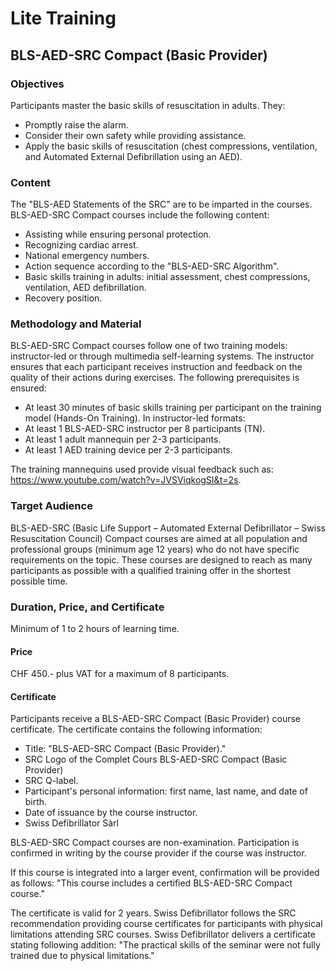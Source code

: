 # Lite Training

## BLS-AED-SRC Compact (Basic Provider)

### **Objectives**

Participants master the basic skills of resuscitation in adults. They:

- Promptly raise the alarm.
- Consider their own safety while providing assistance.
- Apply the basic skills of resuscitation (chest compressions, ventilation, and Automated External Defibrillation using an AED).

### **Content**

The "BLS-AED Statements of the SRC" are to be imparted in the courses. BLS-AED-SRC Compact courses include the following content:

- Assisting while ensuring personal protection.
- Recognizing cardiac arrest.
- National emergency numbers.
- Action sequence according to the "BLS-AED-SRC Algorithm".
- Basic skills training in adults: initial assessment, chest compressions, ventilation, AED defibrillation.
- Recovery position.

### **Methodology and Material**

BLS-AED-SRC Compact courses follow one of two training models: instructor-led or through multimedia self-learning systems. The instructor ensures that each participant receives instruction and feedback on the quality of their actions during exercises. The following prerequisites is ensured:

- At least 30 minutes of basic skills training per participant on the training model (Hands-On Training). In instructor-led formats:
- At least 1 BLS-AED-SRC instructor per 8 participants (TN).
- At least 1 adult mannequin per 2-3 participants.
- At least 1 AED training device per 2-3 participants.

The training mannequins used provide visual feedback such as: https://www.youtube.com/watch?v=JVSViqkogSI&t=2s.

### **Target Audience**

BLS-AED-SRC (Basic Life Support – Automated External Defibrillator – Swiss Resuscitation Council) Compact courses are aimed at all population and professional groups (minimum age 12 years) who do not have specific requirements on the topic. These courses are designed to reach as many participants as possible with a qualified training offer in the shortest possible time.

### **Duration, Price, and Certificate**

Minimum of 1 to 2 hours of learning time.

#### **Price**

CHF 450.- plus VAT for a maximum of 8 participants.

#### **Certificate**

Participants receive a BLS-AED-SRC Compact (Basic Provider) course certificate. The certificate contains the following information:

- Title: "BLS-AED-SRC Compact (Basic Provider)."
- SRC Logo of the Complet Cours BLS-AED-SRC Compact (Basic Provider)
- SRC Q-label.
- Participant's personal information: first name, last name, and date of birth.
- Date of issuance by the course instructor.
- Swiss Defibrillator Sàrl

BLS-AED-SRC Compact courses are non-examination. Participation is confirmed in writing by the course provider if the course was instructor.

If this course is integrated into a larger event, confirmation will be provided as follows: "This course includes a certified BLS-AED-SRC Compact course."

The certificate is valid for 2 years. Swiss Defibrillator follows the SRC recommendation providing course certificates for participants with physical limitations attending SRC courses. Swiss Defibrillator delivers a certificate stating following addition: "The practical skills of the seminar were not fully trained due to physical limitations."